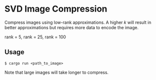 # SVD Image Compression

Compress images using low-rank approximations. A higher *k* will result in better approximations but requires more data to encode the image.

rank = 5, rank = 25, rank = 100

## Usage

```
$ cargo run <path_to_image>
```

Note that large images will take longer to compress.

